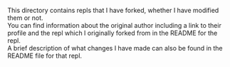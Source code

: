 This directory contains repls that I have forked, whether I have modified them or not.<br>
You can find information about the original author including a link to their profile and the repl which I originally forked from in the README for the repl.<br>
A brief description of what changes I have made can also be found in the README file for that repl.
